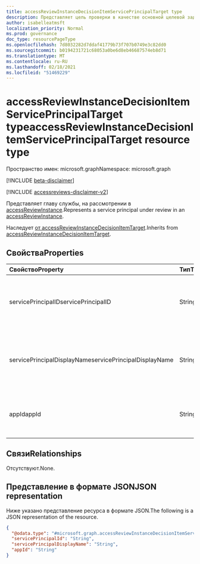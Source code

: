 ```yaml
---
title: accessReviewInstanceDecisionItemServicePrincipalTarget type
description: Представляет цель проверки в качестве основной целевой задачи службы.
author: isabelleatmsft
localization_priority: Normal
ms.prod: governance
doc_type: resourcePageType
ms.openlocfilehash: 7d8032282d7ddaf41779b73f707b0749e3c82dd0
ms.sourcegitcommit: b0194231721c68053a0be6d8eb46687574eb8d71
ms.translationtype: MT
ms.contentlocale: ru-RU
ms.lasthandoff: 02/18/2021
ms.locfileid: "51469229"
---
```

# <a name="accessreviewinstancedecisionitemserviceprincipaltarget-resource-type"></a><span data-ttu-id="4c983-103">accessReviewInstanceDecisionItemServicePrincipalTarget type</span><span class="sxs-lookup"><span data-stu-id="4c983-103">accessReviewInstanceDecisionItemServicePrincipalTarget resource type</span></span>

<span data-ttu-id="4c983-104">Пространство имен: microsoft.graph</span><span class="sxs-lookup"><span data-stu-id="4c983-104">Namespace: microsoft.graph</span></span>

[!INCLUDE [beta-disclaimer](../../includes/beta-disclaimer.md)]

[!INCLUDE [accessreviews-disclaimer-v2](../../includes/accessreviews-disclaimer-v2.md)]

<span data-ttu-id="4c983-105">Представляет главу службы, на рассмотрении в [accessReviewInstance](accessreviewinstance.md).</span><span class="sxs-lookup"><span data-stu-id="4c983-105">Represents a service principal under review in an [accessReviewInstance](accessreviewinstance.md).</span></span>

<span data-ttu-id="4c983-106">Наследует [от accessReviewInstanceDecisionItemTarget](../resources/accessreviewinstancedecisionitemtarget.md).</span><span class="sxs-lookup"><span data-stu-id="4c983-106">Inherits from [accessReviewInstanceDecisionItemTarget](../resources/accessreviewinstancedecisionitemtarget.md).</span></span>

## <a name="properties"></a><span data-ttu-id="4c983-107">Свойства</span><span class="sxs-lookup"><span data-stu-id="4c983-107">Properties</span></span>
| <span data-ttu-id="4c983-108">Свойство</span><span class="sxs-lookup"><span data-stu-id="4c983-108">Property</span></span> | <span data-ttu-id="4c983-109">Тип</span><span class="sxs-lookup"><span data-stu-id="4c983-109">Type</span></span> | <span data-ttu-id="4c983-110">Описание</span><span class="sxs-lookup"><span data-stu-id="4c983-110">Description</span></span> |
| :--------------------------- | :------------------------ | :---------- |
| <span data-ttu-id="4c983-111">servicePrincipalID</span><span class="sxs-lookup"><span data-stu-id="4c983-111">servicePrincipalID</span></span> | <span data-ttu-id="4c983-112">String</span><span class="sxs-lookup"><span data-stu-id="4c983-112">String</span></span> | <span data-ttu-id="4c983-113">Идентификатор директора службы, доступ к которой пересматривается.</span><span class="sxs-lookup"><span data-stu-id="4c983-113">The identifier of the service principal whose access is being reviewed.</span></span> |
| <span data-ttu-id="4c983-114">servicePrincipalDisplayName</span><span class="sxs-lookup"><span data-stu-id="4c983-114">servicePrincipalDisplayName</span></span> | <span data-ttu-id="4c983-115">String</span><span class="sxs-lookup"><span data-stu-id="4c983-115">String</span></span> | <span data-ttu-id="4c983-116">Отображает имя директора службы, доступ к которой пересматривается.</span><span class="sxs-lookup"><span data-stu-id="4c983-116">The display name of the service principal whose access is being reviewed.</span></span> |
| <span data-ttu-id="4c983-117">appId</span><span class="sxs-lookup"><span data-stu-id="4c983-117">appId</span></span> | <span data-ttu-id="4c983-118">String</span><span class="sxs-lookup"><span data-stu-id="4c983-118">String</span></span> | <span data-ttu-id="4c983-119">AppId для проверяемого основного объекта службы.</span><span class="sxs-lookup"><span data-stu-id="4c983-119">The appId for the service principal entity being reviewed.</span></span> |

## <a name="relationships"></a><span data-ttu-id="4c983-120">Связи</span><span class="sxs-lookup"><span data-stu-id="4c983-120">Relationships</span></span>
<span data-ttu-id="4c983-121">Отсутствуют.</span><span class="sxs-lookup"><span data-stu-id="4c983-121">None.</span></span>

## <a name="json-representation"></a><span data-ttu-id="4c983-122">Представление в формате JSON</span><span class="sxs-lookup"><span data-stu-id="4c983-122">JSON representation</span></span>
<span data-ttu-id="4c983-123">Ниже указано представление ресурса в формате JSON.</span><span class="sxs-lookup"><span data-stu-id="4c983-123">The following is a JSON representation of the resource.</span></span>
<!-- {
  "blockType": "resource",
  "@odata.type": "microsoft.graph.accessReviewInstanceDecisionItemServicePrincipalTarget"
}
-->
``` json
{
  "@odata.type": "#microsoft.graph.accessReviewInstanceDecisionItemServicePrincipalTarget",
  "servicePrincipalId": "String",
  "servicePrincipalDisplayName": "String",
  "appId": "String"
}
```
